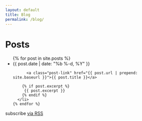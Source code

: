 ```yaml
---
layout: default
title: Blog
permalink: /blog/
---
```


<script>
  (function(i,s,o,g,r,a,m){i['GoogleAnalyticsObject']=r;i[r]=i[r]||function(){
  (i[r].q=i[r].q||[]).push(arguments)},i[r].l=1*new Date();a=s.createElement(o),
  m=s.getElementsByTagName(o)[0];a.async=1;a.src=g;m.parentNode.insertBefore(a,m)
  })(window,document,'script','//www.google-analytics.com/analytics.js','ga');

  ga('create', 'UA-59145213-1', 'auto');
  ga('send', 'pageview');

</script>

<script async src="//pagead2.googlesyndication.com/pagead/js/adsbygoogle.js"></script>
<!-- personal_blog -->
<ins class="adsbygoogle"
     style="display:block"
     data-ad-client="ca-pub-7213376997288299"
     data-ad-slot="4540332365"
     data-ad-format="auto"></ins>
<script>
(adsbygoogle = window.adsbygoogle || []).push({});
</script>

<div class="home">

  <h1 class="page-heading">Posts</h1>

  <ul class="post-list">
    {% for post in site.posts %}
      <li>
        <span class="post-meta">{{ post.date | date: "%b %-d, %Y" }}</span>

          <a class="post-link" href="{{ post.url | prepend: site.baseurl }}">{{ post.title }}</a>

        {% if post.excerpt %}
         {{ post.excerpt }}
        {% endif %}
      </li>
    {% endfor %}
  </ul>

  <p class="rss-subscribe">subscribe <a href="{{ "/feed.xml" | prepend: site.baseurl }}">via RSS</a></p>

</div>
